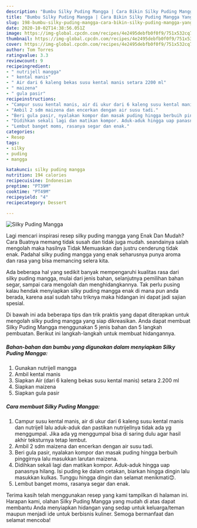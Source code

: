```yaml
---
description: "Bumbu Silky Puding Mangga | Cara Bikin Silky Puding Mangga Yang Sedap"
title: "Bumbu Silky Puding Mangga | Cara Bikin Silky Puding Mangga Yang Sedap"
slug: 198-bumbu-silky-puding-mangga-cara-bikin-silky-puding-mangga-yang-sedap
date: 2020-10-02T14:38:56.051Z
image: https://img-global.cpcdn.com/recipes/4e2495debfb0f0f9/751x532cq70/silky-puding-mangga-foto-resep-utama.jpg
thumbnail: https://img-global.cpcdn.com/recipes/4e2495debfb0f0f9/751x532cq70/silky-puding-mangga-foto-resep-utama.jpg
cover: https://img-global.cpcdn.com/recipes/4e2495debfb0f0f9/751x532cq70/silky-puding-mangga-foto-resep-utama.jpg
author: Tom Torres
ratingvalue: 3.3
reviewcount: 9
recipeingredient:
- " nutrijell mangga"
- " kental manis"
- " Air dari 6 kaleng bekas susu kental manis setara 2200 ml"
- " maizena"
- " gula pasir"
recipeinstructions:
- "Campur susu kental manis, air di ukur dari 6 kaleng susu kental manis dan nutrijell lalu aduk-aduk dan pastikan nutrijellnya tidak ada yg menggumpal. Jika ada yg menggumpal bisa di saring dulu agar hasil akhir teksturnya tetap lembut."
- "Ambil 2 sdm maizena dan encerkan dengan air susu tadi."
- "Beri gula pasir, nyalakan kompor dan masak puding hingga berbuih pinggirnya lalu masukkan larutan maizena."
- "Didihkan sekali lagi dan matikan kompor. Aduk-aduk hingga uap panasnya hilang. Isi puding ke dalam cetakan, biarkan hingga dingin lalu masukkan kulkas. Tunggu hingga dingin dan selamat menikmati😊."
- "Lembut banget moms, rasanya segar dan enak."
categories:
- Resep
tags:
- silky
- puding
- mangga

katakunci: silky puding mangga 
nutrition: 194 calories
recipecuisine: Indonesian
preptime: "PT39M"
cooktime: "PT49M"
recipeyield: "4"
recipecategory: Dessert

---
```



![Silky Puding Mangga](https://img-global.cpcdn.com/recipes/4e2495debfb0f0f9/751x532cq70/silky-puding-mangga-foto-resep-utama.jpg)

Lagi mencari inspirasi resep silky puding mangga yang Enak Dan Mudah? Cara Buatnya memang tidak susah dan tidak juga mudah. seandainya salah mengolah maka hasilnya Tidak Memuaskan dan justru cenderung tidak enak. Padahal silky puding mangga yang enak seharusnya punya aroma dan rasa yang bisa memancing selera kita.

Ada beberapa hal yang sedikit banyak mempengaruhi kualitas rasa dari silky puding mangga, mulai dari jenis bahan, selanjutnya pemilihan bahan segar, sampai cara mengolah dan menghidangkannya. Tak perlu pusing kalau hendak menyiapkan silky puding mangga enak di mana pun anda berada, karena asal sudah tahu triknya maka hidangan ini dapat jadi sajian spesial.




Di bawah ini ada beberapa tips dan trik praktis yang dapat diterapkan untuk mengolah silky puding mangga yang siap dikreasikan. Anda dapat membuat Silky Puding Mangga menggunakan 5 jenis bahan dan 5 langkah pembuatan. Berikut ini langkah-langkah untuk membuat hidangannya.

<!--inarticleads1-->

##### Bahan-bahan dan bumbu yang digunakan dalam menyiapkan Silky Puding Mangga:

1. Gunakan  nutrijell mangga
1. Ambil  kental manis
1. Siapkan  Air (dari 6 kaleng bekas susu kental manis) setara 2.200 ml
1. Siapkan  maizena
1. Siapkan  gula pasir




<!--inarticleads2-->

##### Cara membuat Silky Puding Mangga:

1. Campur susu kental manis, air di ukur dari 6 kaleng susu kental manis dan nutrijell lalu aduk-aduk dan pastikan nutrijellnya tidak ada yg menggumpal. Jika ada yg menggumpal bisa di saring dulu agar hasil akhir teksturnya tetap lembut.
1. Ambil 2 sdm maizena dan encerkan dengan air susu tadi.
1. Beri gula pasir, nyalakan kompor dan masak puding hingga berbuih pinggirnya lalu masukkan larutan maizena.
1. Didihkan sekali lagi dan matikan kompor. Aduk-aduk hingga uap panasnya hilang. Isi puding ke dalam cetakan, biarkan hingga dingin lalu masukkan kulkas. Tunggu hingga dingin dan selamat menikmati😊.
1. Lembut banget moms, rasanya segar dan enak.




Terima kasih telah menggunakan resep yang kami tampilkan di halaman ini. Harapan kami, olahan Silky Puding Mangga yang mudah di atas dapat membantu Anda menyiapkan hidangan yang sedap untuk keluarga/teman maupun menjadi ide untuk berbisnis kuliner. Semoga bermanfaat dan selamat mencoba!

